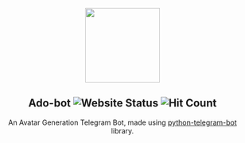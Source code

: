 <p align="center">
<img src="https://cdn5.telesco.pe/file/YmBm-ODCbbKqf2OlAElYvK1lVgeZR3wBzVkZfLj9dbIj4qL-CBpuBRrgGxHHsQ5BYpF8qDsPUevJa-OOBWAkL5XeTx8LW3k9zNZi8ipysOWkf_d46tnbVdSyfGfu0mqMbtY-o9Fp6YmtQWFrOr6nrVZO7icuAvZeWxr1oyV0Kyk6y3xKC3K9GTZQksxu1N_SvDBmWKjFY6-QDXdd-K5rEUOKNB2kMviXrOexqHuvlqf0r-llSUTu9FuvmhzB8v9cxf9hGBGDrJvwcjU4PsDH5VoEwgwxlFkx0Gk9bCV0AMYIKs-rEC__E3pOp1QM30nsZsDsZEnN4GofMw-IOFxHUw.jpg" height="150px">
  </p>

<h2 align="center"> Ado-bot <img src="https://img.shields.io/website/https/evening-coast-69979.herokuapp.com?down_color=lightgrey&down_message=offline&label=bot&style=flat-square&up_color=blue&up_message=online" alt="Website Status">
<img src="http://hits.dwyl.io/udit-001/ado-bot.svg" alt="Hit Count">
</h2>

<p align="center">
  An Avatar Generation Telegram Bot, made using <a href="https://python-telegram-bot.org/" rel="noopener noreferrer">python-telegram-bot</a> library.
</p>
